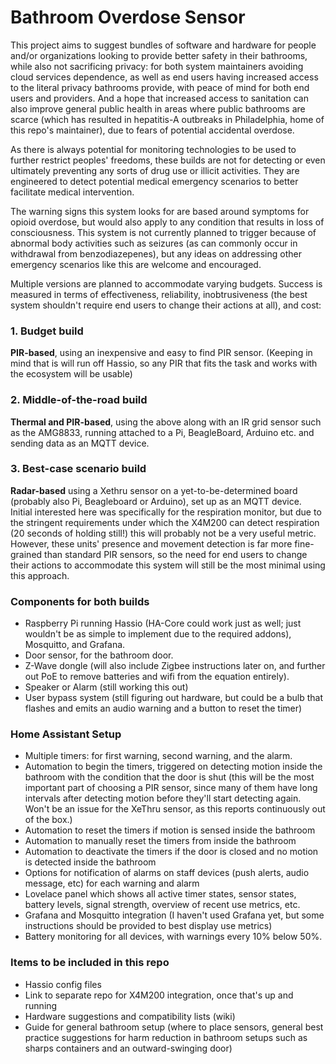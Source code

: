 # Bathroom Overdose Sensor

This project aims to suggest bundles of software and hardware for people and/or organizations looking to provide better safety in their bathrooms, while also not sacrificing privacy: for both system maintainers avoiding cloud services dependence, as well as end users having increased access to the literal privacy bathrooms provide, with peace of mind for both end users and providers. And a hope that increased access to sanitation can also improve general public health in areas where public bathrooms are scarce (which has resulted in hepatitis-A outbreaks in Philadelphia, home of this repo's maintainer), due to fears of potential accidental overdose.

As there is always potential for monitoring technologies to be used to further restrict peoples' freedoms, these builds are not for detecting or even ultimately preventing any sorts of drug use or illicit activities. They are engineered to detect potential medical emergency scenarios to better facilitate medical intervention.

The warning signs this system looks for are based around symptoms for opioid overdose, but would also apply to any condition that results in loss of consciousness. This system is not currently planned to trigger because of abnormal body activities such as seizures (as can commonly occur in withdrawal from benzodiazepenes), but any ideas on addressing other emergency scenarios like this are welcome and encouraged.

Multiple versions are planned to accommodate varying budgets. Success is measured in terms of effectiveness, reliability, inobtrusiveness (the best system shouldn't require end users to change their actions at all), and cost:

### 1. Budget build

**PIR-based**, using an inexpensive and easy to find PIR sensor. (Keeping in mind that is will run off Hassio, so any PIR that fits the task and works with the ecosystem will be usable)

### 2. Middle-of-the-road build

**Thermal and PIR-based**, using the above along with an IR grid sensor such as the AMG8833, running attached to a Pi, BeagleBoard, Arduino etc. and sending data as an MQTT device.

### 3. Best-case scenario build

**Radar-based** using a Xethru sensor on a yet-to-be-determined board (probably also Pi, Beagleboard or Arduino), set up as an MQTT device. Initial interested here was specifically for the respiration monitor, but due to the stringent requirements under which the X4M200 can detect respiration (20 seconds of holding still!) this will probably not be a very useful metric. However, these units' presence and movement detection is far more fine-grained than standard PIR sensors, so the need for end users to change their actions to accommodate this system will still be the most minimal using this approach.

### Components for both builds

- Raspberry Pi running Hassio (HA-Core could work just as well; just wouldn't be as simple to implement due to the required addons), Mosquitto, and Grafana.
- Door sensor, for the bathroom door.
- Z-Wave dongle (will also include Zigbee instructions later on, and further out PoE to remove batteries and wifi from the equation entirely).
- Speaker or Alarm (still working this out)
- User bypass system (still figuring out hardware, but could be a bulb that flashes and emits an audio warning and a button to reset the timer)

### Home Assistant Setup

- Multiple timers: for first warning, second warning, and the alarm. 
- Automation to begin the timers, triggered on detecting motion inside the bathroom with the condition that the door is shut (this will be the most important part of choosing a PIR sensor, since many of them have long intervals after detecting motion before they'll start detecting again. Won't be an issue for the XeThru sensor, as this reports continuously out of the box.)
- Automation to reset the timers if motion is sensed inside the bathroom
- Automation to manually reset the timers from inside the bathroom
- Automation to deactivate the timers if the door is closed and no motion is detected inside the bathroom
- Options for notification of alarms on staff devices (push alerts, audio message, etc) for each warning and alarm
- Lovelace panel which shows all active timer states, sensor states, battery levels, signal strength, overview of recent use metrics, etc.
- Grafana and Mosquitto integration (I haven't used Grafana yet, but some instructions should be provided to best display use metrics)
- Battery monitoring for all devices, with warnings every 10% below 50%.

### Items to be included in this repo

- Hassio config files
- Link to separate repo for X4M200 integration, once that's up and running
- Hardware suggestions and compatibility lists (wiki)
- Guide for general bathroom setup (where to place sensors, general best practice suggestions for harm reduction in bathroom setups such as  sharps containers and an outward-swinging door)
